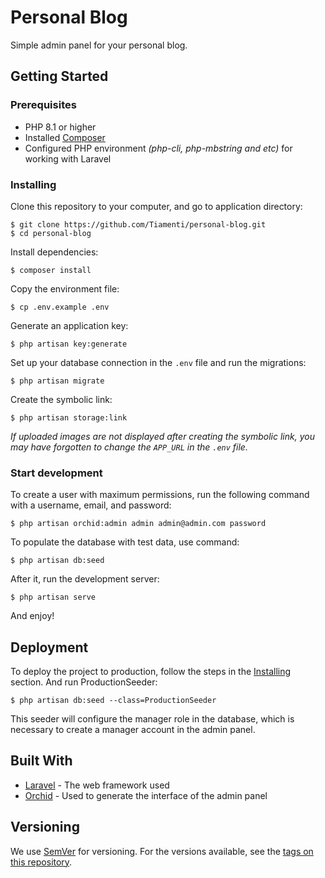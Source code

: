 # Personal Blog

Simple admin panel for your personal blog.

## Getting Started

### Prerequisites

- PHP 8.1 or higher
- Installed [Composer](https://getcomposer.org/)
- Configured PHP environment *(php-cli, php-mbstring and etc)* for working with Laravel

### Installing

Clone this repository to your computer, and go to application directory:

```shell
$ git clone https://github.com/Tiamenti/personal-blog.git
$ cd personal-blog
```

Install dependencies:

```shell
$ composer install
```

Copy the environment file:

```shell
$ cp .env.example .env
```

Generate an application key:

```shell
$ php artisan key:generate
```

Set up your database connection in the `.env` file and run the migrations: 

```shell
$ php artisan migrate
```

Create the symbolic link:

```shell
$ php artisan storage:link
```

*If uploaded images are not displayed after creating the symbolic link, you may have forgotten to change the `APP_URL` in the `.env` file.*

### Start development

To create a user with maximum permissions, run the following command with a username, email, and password:

```shell
$ php artisan orchid:admin admin admin@admin.com password
```

To populate the database with test data, use command:

```shell
$ php artisan db:seed
```

After it, run the development server:

```shell
$ php artisan serve
```

And enjoy!

## Deployment

To deploy the project to production, follow the steps in the [Installing](#installing) section. And run ProductionSeeder:

```shell
$ php artisan db:seed --class=ProductionSeeder
```

This seeder will configure the manager role in the database, which is necessary to create a manager account in the admin panel.

## Built With

* [Laravel](https://laravel.com/docs/10.x) - The web framework used
* [Orchid](https://orchid.software/) - Used to generate the interface of the admin panel

## Versioning

We use [SemVer](http://semver.org/) for versioning. For the versions available, see the [tags on this repository](https://github.com/your/project/tags).

